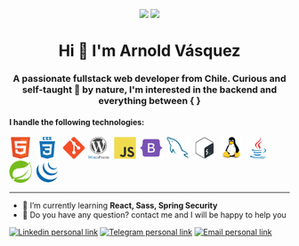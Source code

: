 <div align="center">
  <img src="https://media.giphy.com/media/WFZvB7VIXBgiz3oDXE/giphy.gif" width="200" />
  <img src="https://media.giphy.com/media/juua9i2c2fA0AIp2iq/giphy.gif" width="200" />
  <h1 align="center">Hi 👋 I'm Arnold Vásquez</h1>
  <h3 align="center">A passionate fullstack web developer from Chile.
Curious and self-taught 👀 by nature, I'm interested in the backend and everything between { }
</h3>
  <h4 align="left">I handle the following technologies:</h4>
</div>

<div align="left">
    <div>
        <img src="https://github.com/devicons/devicon/blob/master/icons/html5/html5-original.svg" title="HTML5" alt="HTML" width="40" height="40"/>&nbsp;
        <img src="https://github.com/devicons/devicon/blob/master/icons/css3/css3-plain-wordmark.svg"  title="CSS3" alt="CSS" width="40" height="40"/>&nbsp;
              <img src="https://github.com/devicons/devicon/blob/master/icons/git/git-original.svg" title="Git" **alt="Git" width="40" height="40"/>
             <img src="https://github.com/devicons/devicon/blob/master/icons/wordpress/wordpress-original.svg" title="Wordpress" alt="Wordpress" width="40" height="40"/>&nbsp; 
      <img src="https://github.com/devicons/devicon/blob/master/icons/javascript/javascript-original.svg" title="JavaScript" alt="JavaScript" width="40" height="40"/>&nbsp;
        <img src="https://github.com/devicons/devicon/blob/master/icons/bootstrap/bootstrap-plain.svg" title="Bootstrap" alt="Bootstrap" width="40" height="40"/>&nbsp;
        <img src="https://github.com/devicons/devicon/blob/master/icons/mysql/mysql-original.svg" title="MySQL"  alt="MySQL" width="40" height="40"/>&nbsp; 
<img src="https://github.com/devicons/devicon/blob/master/icons/bash/bash-original.svg" title="Bash" alt="Bash" width="40" height="40"/>&nbsp; 
<img src="https://github.com/devicons/devicon/blob/master/icons/linux/linux-original.svg" title="Linux" alt="Linux" width="40" height="40"/>&nbsp;       
<img src="https://github.com/devicons/devicon/blob/master/icons/java/java-original.svg" title="Java" alt="Java" width="40" height="40"/>&nbsp;    
 <img src="https://github.com/devicons/devicon/blob/master/icons/spring/spring-original.svg" title="Spring" alt="Spring" width="40" height="40"/>&nbsp;     
   <img src="https://github.com/devicons/devicon/blob/master/icons/jquery/jquery-original.svg" title="JQuery" alt="JQuery" width="40" height="40"/>&nbsp; 
      </div>
</div>

* * *

+ 🌱 I’m currently learning **React, Sass, Spring Security**
+ 💬 Do you have any question? contact me and I will be happy to help you

<div align="left">
   <a href="https://www.linkedin.com/in/arnoldvasquez"><img alt="Linkedin personal link" title="Contact me on" src="https://img.shields.io/badge/-LinkedIn-183873?style=for-the-badge&logo=linkedin&logoColor=white"/></a>
  <a href="https://t.me/garuDeveloper"><img alt="Telegram personal link" title="Contact me on" src="https://img.shields.io/badge/-Telegram-141e30?style=for-the-badge&logo=telegram&logoColor=white"/></a>
    <a href="mailto:contacta@tuta.io"><img alt="Email personal link" title="Contact me on" src="https://img.shields.io/badge/-Email-5e1106?style=for-the-badge&logo=tutanota&logoColor=white"/></a>
</div>

<!--
Here are some ideas to get you started:

- 🔭 I’m currently working on ...
- 👯 I’m looking to collaborate on ...
- 🤔 I’m looking for help with ...
- 📫 How to reach me: ...
- 😄 Pronouns: ...
- ⚡ Fun fact: ...
-->
